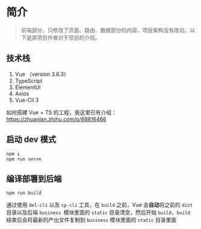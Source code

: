 # 简介
> 前端部分，只修改了页面、路由、数据部分的内容，项目架构没有改动，以下是原项目作者对于项目的介绍。

## 技术栈

1. Vue （version 3.6.3）
2. TypeScript
3. ElementUI
4. Axios
5. Vue-Cli 3

如何搭建 Vue + TS 的工程，我这里已有介绍： https://zhuanlan.zhihu.com/p/88816466 

## 启动 dev 模式

```
npm i
npm run serve
```

## 编译部署到后端

```
npm run build
```

通过使用 `del-cli` 以及 `cp-cli` 工具，在 `build` 之前，Vue 会**自动**将之前的 `dist` 目录以及后端 `business `模块里面的 `static` 目录清空，然后开始 `build`，`build` 结束后会将最新的产出文件复制到 `business` 模块里面的 `static` 目录里面
